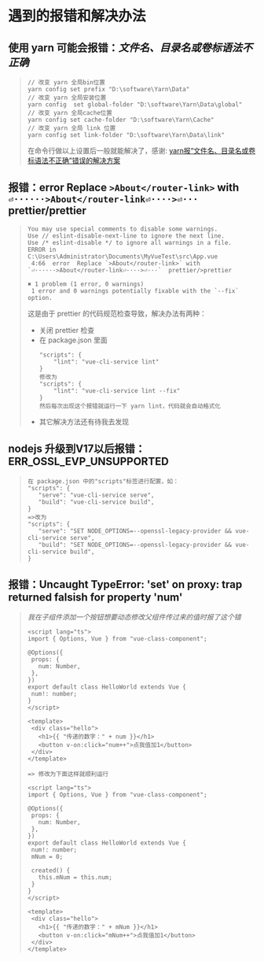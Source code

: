 # 遇到的报错和解决办法

## 使用 yarn 可能会报错：*文件名、目录名或卷标语法不正确*
>```
>// 改变 yarn 全局bin位置
>yarn config set prefix "D:\software\Yarn\Data"
>// 改变 yarn 全局安装位置
>yarn config  set global-folder "D:\software\Yarn\Data\global"
>// 改变 yarn 全局cache位置
>yarn config set cache-folder "D:\software\Yarn\Cache"
>// 改变 yarn 全局 link 位置
>yarn config set link-folder "D:\software\Yarn\Data\link"
>```
>在命令行做以上设置后一般就能解决了，感谢: [yarn报“文件名、目录名或卷标语法不正确”错误的解决方案](https://juejin.cn/post/6844904111570190349)

## 报错：error  Replace `>About</router-link>` with `⏎······>About</router-link⏎····>⏎···`  prettier/prettier
>```
>You may use special comments to disable some warnings.
>Use // eslint-disable-next-line to ignore the next line.
>Use /* eslint-disable */ to ignore all warnings in a file.
>ERROR in
>C:\Users\Administrator\Documents\MyVueTest\src\App.vue
>  4:66  error  Replace `>About</router-link>` with `⏎······>About</router-link⏎····>⏎···`  prettier/>prettier
>
>✖ 1 problem (1 error, 0 warnings)
>  1 error and 0 warnings potentially fixable with the `--fix` option.
>```
>这是由于 prettier 的代码规范检查导致，解决办法有两种：
>- 关闭 prettier 检查
>- 在 package.json 里面
>    ```
>    "scripts": {
>        "lint": "vue-cli-service lint"
>    }
>    修改为
>    "scripts": {
>        "lint": "vue-cli-service lint --fix"
>    }
>    然后每次出现这个报错就运行一下 yarn lint，代码就会自动格式化
>    ```
>- 其它解决方法还有待我去发现

## nodejs 升级到V17以后报错：ERR_OSSL_EVP_UNSUPPORTED
>```
>在 package.json 中的"scripts"标签进行配置，如：
>"scripts": {
>    "serve": "vue-cli-service serve",
>    "build": "vue-cli-service build",
>}
>=>改为
>"scripts": {
>    "serve": "SET NODE_OPTIONS=--openssl-legacy-provider && vue-cli-service serve",
>    "build": "SET NODE_OPTIONS=--openssl-legacy-provider && vue-cli-service build",
>}
>```

## 报错：Uncaught TypeError: 'set' on proxy: trap returned falsish for property 'num'
>*我在子组件添加一个按钮想要动态修改父组件传过来的值时报了这个错*
>```src/components/HelloWorld.vue
><script lang="ts">
>import { Options, Vue } from "vue-class-component";
>
>@Options({
>  props: {
>    num: Number,
>  },
>})
>export default class HelloWorld extends Vue {
>  num!: number;
>}
></script>
>
><template>
>  <div class="hello">
>    <h1>{{ "传递的数字：" + num }}</h1>
>    <button v-on:click="num++">点我值加1</button>
>  </div>
></template>
>
>=> 修改为下面这样就顺利运行
>
><script lang="ts">
>import { Options, Vue } from "vue-class-component";
>
>@Options({
>  props: {
>    num: Number,
>  },
>})
>export default class HelloWorld extends Vue {
>  num!: number;
>  mNum = 0;
>
>  created() {
>    this.mNum = this.num;
>  }
>}
></script>
>
><template>
>  <div class="hello">
>    <h1>{{ "传递的数字：" + mNum }}</h1>
>    <button v-on:click="mNum++">点我值加1</button>
>  </div>
></template>
>```
